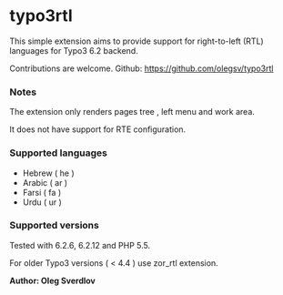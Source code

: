 typo3rtl
=========

This simple extension aims to provide support for right-to-left (RTL) languages for Typo3 6.2 backend.

Contributions are welcome. Github: https://github.com/olegsv/typo3rtl

### Notes ###

The extension only renders pages tree , left menu and work area.

It does not have support for RTE configuration.


### Supported languages ###

* Hebrew ( he )
* Arabic ( ar )
* Farsi ( fa )
* Urdu ( ur )


### Supported versions ###

Tested with 6.2.6, 6.2.12 and PHP 5.5.

For older Typo3 versions ( < 4.4 ) use zor_rtl extension.


__Author: Oleg Sverdlov__
